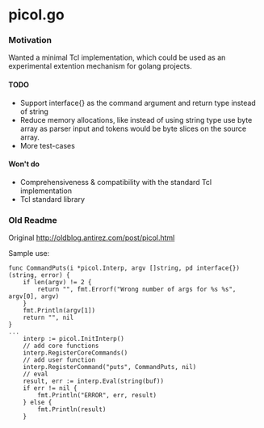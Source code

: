 # picol.go

### Motivation

Wanted a minimal Tcl implementation, which could be used as an experimental
extention mechanism for golang projects.

#### TODO
+ Support interface{} as the command argument and return type instead of string
+ Reduce memory allocations, like instead of using string type use byte
  array as parser input and tokens would be byte slices on the source array.
+ More test-cases


#### Won't do
+ Comprehensiveness & compatibility with the standard Tcl implementation
+ Tcl standard library


### Old Readme

Original http://oldblog.antirez.com/post/picol.html

Sample use:
```golang
func CommandPuts(i *picol.Interp, argv []string, pd interface{}) (string, error) {
	if len(argv) != 2 {
		return "", fmt.Errorf("Wrong number of args for %s %s", argv[0], argv)
	}
	fmt.Println(argv[1])
	return "", nil
}
...
	interp := picol.InitInterp()
	// add core functions
	interp.RegisterCoreCommands()
	// add user function
	interp.RegisterCommand("puts", CommandPuts, nil)
	// eval
	result, err := interp.Eval(string(buf))
	if err != nil {
		fmt.Println("ERROR", err, result)
	} else {
		fmt.Println(result)
	}
```

